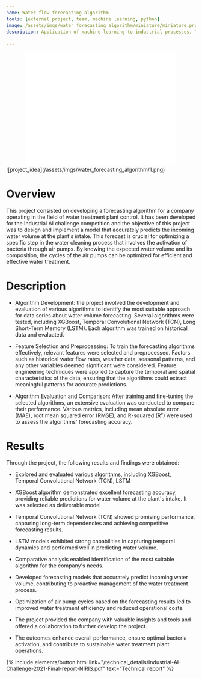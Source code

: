 ```yaml
---
name: Water flow forecasting algorithm
tools: [external project, team, machine learning, python]
image: /assets/imgs/water_forecasting_algorithm/miniature/miniature.png
description: Application of machine learning to industrial processes. The project has been conducted for the Industrial Ai Challenge. Our team won the competition

---
```


<center><iframe width="400" height="300" src="/assets/imgs/water_forecasting_algorithm/prediction_animation.mp4" frameborder="0" allowfullscreen></iframe></center>
![project_idea](/assets/imgs/water_forecasting_algorithm/1.png)

# Overview
This project consisted on developing a forecasting algorithm for a company operating in the field of water treatment plant control. It has been developed for the Industrial AI challenge competition and the objective of this project was to design and implement a model that accurately predicts the incoming water volume at the plant's intake. This forecast is crucial for optimizing a specific step in the water cleaning process that involves the activation of bacteria through air pumps. By knowing the expected water volume and its composition, the cycles of the air pumps can be optimized for efficient and effective water treatment.

# Description
- Algorithm Development: the project involved the development and evaluation of various algorithms to identify the most suitable approach for data series about water volume forecasting. Several algorithms were tested, including XGBoost, Temporal Convolutional Network (TCN), Long Short-Term Memory (LSTM). Each algorithm was trained on historical data and evaluated.

- Feature Selection and Preprocessing: To train the forecasting algorithms effectively, relevant features were selected and preprocessed. Factors such as historical water flow rates, weather data, seasonal patterns, and any other variables deemed significant were considered. Feature engineering techniques were applied to capture the temporal and spatial characteristics of the data, ensuring that the algorithms could extract meaningful patterns for accurate predictions. 

- Algorithm Evaluation and Comparison: After training and fine-tuning the selected algorithms, an extensive evaluation was conducted to compare their performance. Various metrics, including mean absolute error (MAE), root mean squared error (RMSE), and R-squared (R²) were used to assess the algorithms' forecasting accuracy.

# Results
Through the project, the following results and findings were obtained:

- Explored and evaluated various algorithms, including XGBoost, Temporal Convolutional Network (TCN), LSTM

- XGBoost algorithm demonstrated excellent forecasting accuracy, providing reliable predictions for water volume at the plant's intake. It was selected as deliverable model

- Temporal Convolutional Network (TCN) showed promising performance, capturing long-term dependencies and achieving competitive forecasting results.

- LSTM models exhibited strong capabilities in capturing temporal dynamics and performed well in predicting water volume.

- Comparative analysis enabled identification of the most suitable algorithm for the company's needs.

- Developed forecasting models that accurately predict incoming water volume, contributing to proactive management of the water treatment process.

- Optimization of air pump cycles based on the forecasting results led to improved water treatment efficiency and reduced operational costs.

- The project provided the company with valuable insights and tools and offered a collaboration to further develop the project.

- The outcomes enhance overall performance, ensure optimal bacteria activation, and contribute to sustainable water treatment plant operations.

<div class="flex-parent jc-center">
{% include elements/button.html link="/technical_details/Industrial-AI-Challenge-2021-Final-report-NIRIS.pdf" text="Technical report" %}
</div>